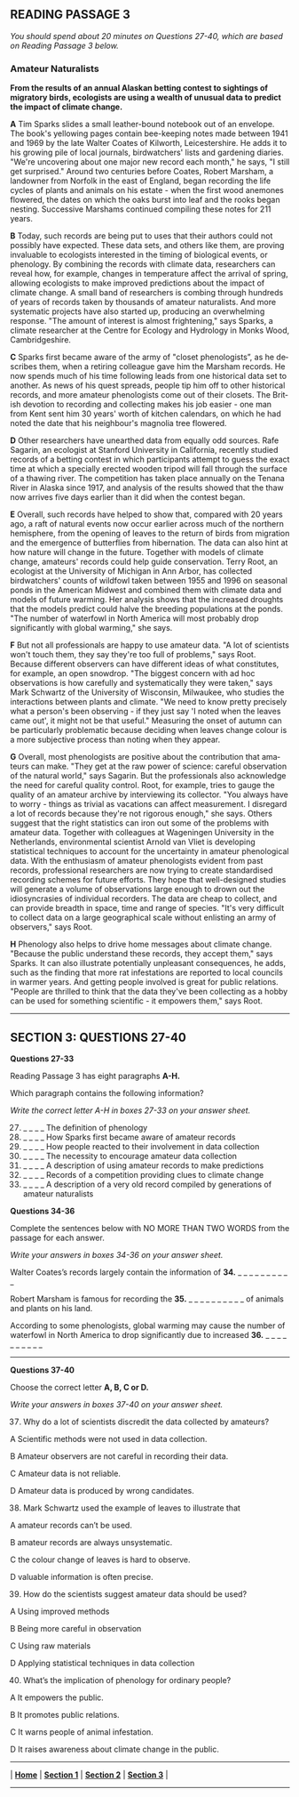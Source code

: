 ## READING PASSAGE 3

*You should spend about 20 minutes on Questions 27-40, which are based on Reading Passage 3 below.*

### Amateur Naturalists

**From the results of an annual Alaskan betting contest to sightings of migra­tory birds, ecologists are using a wealth of unusual data to predict the impact of climate change.**

**A** Tim Sparks slides a small leather-bound notebook out of an envelope. The book's yellowing pages contain bee-keeping notes made between 1941 and 1969 by the late Walter Coates of Kilworth, Leicestershire. He adds it to his growing pile of local journals, birdwatchers' lists and gardening diaries. "We're uncovering about one major new record each month," he says, "I still get surprised." Around two centuries before Coates, Robert Marsham, a landowner from Norfolk in the east of England, began recording the life cycles of plants and animals on his estate - when the first wood anemones flowered, the dates on which the oaks burst into leaf and the rooks began nesting. Successive Marshams continued compiling these notes for 211 years.

**B** Today, such records are being put to uses that their authors could not pos­sibly have expected. These data sets, and others like them, are proving in­valuable to ecologists interested in the timing of biological events, or phen­ology. By combining the records with climate data, researchers can reveal how, for example, changes in temperature affect the arrival of spring, al­lowing ecologists to make improved predictions about the impact of climate change. A small band of researchers is combing through hundreds of years of records taken by thousands of amateur naturalists. And more systematic projects have also started up, producing an overwhelming response. "The amount of interest is almost frightening," says Sparks, a climate researcher at the Centre for Ecology and Hydrology in Monks Wood, Cambridgeshire.

**C** Sparks first became aware of the army of "closet phenologists”, as he de­scribes them, when a retiring colleague gave him the Marsham records. He now spends much of his time following leads from one historical data set to another. As news of his quest spreads, people tip him off to other historical records, and more amateur phenologists come out of their closets. The Brit­ish devotion to recording and collecting makes his job easier - one man from Kent sent him 30 years' worth of kitchen calendars, on which he had noted the date that his neighbour's magnolia tree flowered.

**D** Other researchers have unearthed data from equally odd sources. Rafe Sa­garin, an ecologist at Stanford University in California, recently studied records of a betting contest in which participants attempt to guess the exact time at which a specially erected wooden tripod will fall through the surface of a thawing river. The competition has taken place annually on the Tenana River in Alaska since 1917, and analysis of the results showed that the thaw now arrives five days earlier than it did when the contest began.

**E** Overall, such records have helped to show that, compared with 20 years ago, a raft of natural events now occur earlier across much of the northern hemi­sphere, from the opening of leaves to the return of birds from migration and the emergence of butterflies from hibernation. The data can also hint at how nature will change in the future. Together with models of climate change, amateurs' records could help guide conservation. Terry Root, an ecologist at the University of Michigan in Ann Arbor, has collected birdwatchers' counts of wildfowl taken between 1955 and 1996 on seasonal ponds in the Ameri­can Midwest and combined them with climate data and models of future warming. Her analysis shows that the increased droughts that the models predict could halve the breeding populations at the ponds. "The number of waterfowl in North America will most probably drop significantly with global warming," she says.

**F** But not all professionals are happy to use amateur data. "A lot of scientists won't touch them, they say they're too full of problems," says Root. Because different observers can have different ideas of what constitutes, for example, an open snowdrop. "The biggest concern with ad hoc observations is how carefully and systematically they were taken," says Mark Schwartz of the University of Wisconsin, Milwaukee, who studies the interactions between plants and climate. "We need to know pretty precisely what a person's been observing - if they just say 'I noted when the leaves came out', it might not be that useful." Measuring the onset of autumn can be particularly problem­atic because deciding when leaves change colour is a more subjective pro­cess than noting when they appear.

**G** Overall, most phenologists are positive about the contribution that ama­teurs can make. "They get at the raw power of science: careful observation of the natural world," says Sagarin. But the professionals also acknowledge the need for careful quality control. Root, for example, tries to gauge the quality of an amateur archive by interviewing its collector. "You always have to worry - things as trivial as vacations can affect measurement. I disregard a lot of records because they're not rigorous enough," she says. Others suggest that the right statistics can iron out some of the problems with amateur data. Together with colleagues at Wageningen University in the Netherlands, environmental scientist Arnold van Vliet is developing statistical techniques to account for the uncertainty in amateur phenological data. With the en­thusiasm of amateur phenologists evident from past records, professional researchers are now trying to create standardised recording schemes for fu­ture efforts. They hope that well-designed studies will generate a volume of observations large enough to drown out the idiosyncrasies of individual recorders. The data are cheap to collect, and can provide breadth in space, time and range of species. "It's very difficult to collect data on a large geo­graphical scale without enlisting an army of observers," says Root.

**H** Phenology also helps to drive home messages about climate change. "Be­cause the public understand these records, they accept them," says Sparks.
It can also illustrate potentially unpleasant consequences, he adds, such as the finding that more rat infestations are reported to local councils in warmer years. And getting people involved is great for public relations. "People are thrilled to think that the data they've been collecting as a hobby can be used for something scientific - it empowers them," says Root.

---

## SECTION 3: QUESTIONS 27-40

**Questions 27-33**

Reading Passage 3 has eight paragraphs **A-H.**

Which paragraph contains the following information?

*Write the correct letter A-H in boxes 27-33 on your answer sheet.*

27. _ _ _ _ The definition of phenology
28. _ _ _ _ How Sparks first became aware of amateur records
29. _ _ _ _ How people reacted to their involvement in data collection
30. _ _ _ _ The necessity to encourage amateur data collection
31. _ _ _ _ A description of using amateur records to make predictions
32. _ _ _ _ Records of a competition providing clues to climate change
33. _ _ _ _ A description of a very old record compiled by generations of amateur naturalists

**Questions 34-36**

Complete the sentences below with NO MORE THAN TWO WORDS from the passage for each answer.

*Write your answers in boxes 34-36 on your answer sheet.*

Walter Coates’s records largely contain the information of **34.** _ _ _ _ _ _ _ _ _ _

Robert Marsham is famous for recording the **35.** _ _ _ _ _ _ _ _ _ _
  of animals and plants on his land.

According to some phenologists, global warming may cause the number of waterfowl in North America to drop significantly due to increased **36.** _ _ _ _ _ _ _ _ _ _

---

**Questions 37-40**

Choose the correct letter **A, B, C or D.**

*Write your answers in boxes 37-40 on your answer sheet.*

37. Why do a lot of scientists discredit the data collected by amateurs?

A Scientific methods were not used in data collection.  

B Amateur observers are not careful in recording their data.

C Amateur data is not reliable.  

D Amateur data is produced by wrong candidates.  

38. Mark Schwartz used the example of leaves to illustrate that

A amateur records can’t be used.  

B amateur records are always unsystematic.  

C the colour change of leaves is hard to observe.  

D valuable information is often precise.  

39. How do the scientists suggest amateur data should be used?

A Using improved methods  

B Being more careful in observation  

C Using raw materials  

D Applying statistical techniques in data collection  

40. What’s the implication of phenology for ordinary people?

A It empowers the public.  

B It promotes public relations.  

C It warns people of animal infestation.  

D It raises awareness about climate change in the public.  

---

| **[Home](1.md)** | **[Section 1](Section_1.md)** | **[Section 2](Section_2.md)** | **[Section 3](Section_3.md)** |

---

